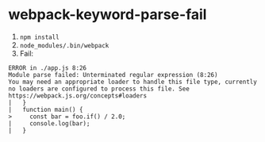 # webpack-keyword-parse-fail

1. `npm install`
2. `node_modules/.bin/webpack`
3. Fail: 
```
ERROR in ./app.js 8:26
Module parse failed: Unterminated regular expression (8:26)
You may need an appropriate loader to handle this file type, currently no loaders are configured to process this file. See https://webpack.js.org/concepts#loaders
|   }
|   function main() {
>     const bar = foo.if() / 2.0;
|     console.log(bar);
|   }
```
